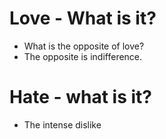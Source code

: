 # Love - What is it?
* What is the opposite of love?
* The opposite is indifference.

# Hate - what is it?
* The intense dislike
